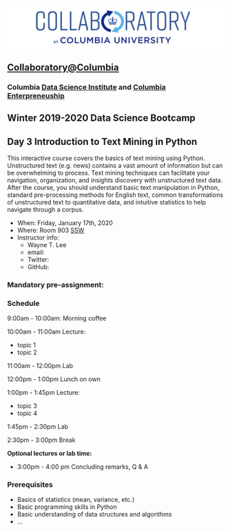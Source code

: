 ![collaboratory logo](../../Misc-files/collaboratory2.png)

## [Collaboratory@Columbia](http://collaboratory.columbia.edu/)
### Columbia [Data Science Institute](http://datascience.columbia.edu/) and [Columbia Enterpreneuship](http://entrepreneurship.columbia.edu/)
## Winter 2019-2020 Data Science Bootcamp
## Day 3 Introduction to Text Mining in Python

This interactive course covers the basics of text mining using Python. Unstructured text (e.g. news) contains a vast amount of information but can be overwhelming to process. Text mining techniques can facilitate your navigation, organization, and insights discovery with unstructured text data. After the course, you should understand basic text manipulation in Python, standard pre-processing methods for English text, common transformations of unstructured text to quantitative data, and intuitive statistics to help navigate through a corpus.

- When: Friday, January 17th, 2020
- Where: Room 903 [SSW](http://stat.columbia.edu/location-and-directions/)
- Instructor info: 
	- Wayne T. Lee  
	- email: 
	- Twitter:    
	- GitHub: 

### Mandatory pre-assignment:
 
### Schedule 

9:00am - 10:00am: Morning coffee

10:00am - 11:00am Lecture: 

* topic 1
* topic 2

11:00am - 12:00pm Lab

12:00pm - 1:00pm Lunch on own

1:00pm - 1:45pm Lecture: 

* topic 3
* topic 4

1:45pm - 2:30pm Lab

2:30pm - 3:00pm Break

**Optional lectures or lab time:**

* 3:00pm - 4:00 pm Concluding remarks, Q & A

### Prerequisites
 
+ Basics of statistics (mean, variance, etc.)
+ Basic programming skills in Python
+ Basic understanding of data structures and algorithms
+ ...